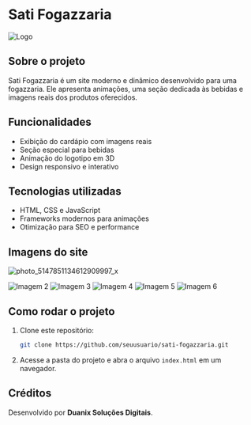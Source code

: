 # Sati Fogazzaria

![Logo](images/logo.png)

## Sobre o projeto
Sati Fogazzaria é um site moderno e dinâmico desenvolvido para uma fogazzaria. Ele apresenta animações, uma seção dedicada às bebidas e imagens reais dos produtos oferecidos.

## Funcionalidades
- Exibição do cardápio com imagens reais
- Seção especial para bebidas
- Animação do logotipo em 3D
- Design responsivo e interativo

## Tecnologias utilizadas
- HTML, CSS e JavaScript
- Frameworks modernos para animações
- Otimização para SEO e performance

## Imagens do site

![photo_5147851134612909997_x](https://github.com/user-attachments/assets/d5b229f5-c983-44b0-8b62-c5ea6ada049a)

![Imagem 2](images/image2.png)
![Imagem 3](images/image3.png)
![Imagem 4](images/image4.png)
![Imagem 5](images/image5.png)
![Imagem 6](images/image6.png)

## Como rodar o projeto
1. Clone este repositório:
   ```sh
   git clone https://github.com/seuusuario/sati-fogazzaria.git
   ```
2. Acesse a pasta do projeto e abra o arquivo `index.html` em um navegador.

## Créditos
Desenvolvido por **Duanix Soluções Digitais**.

